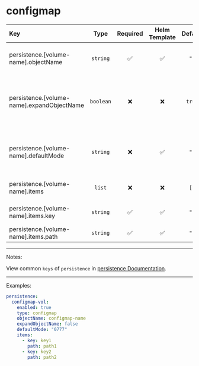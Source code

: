 # configmap

| Key                                        |   Type    | Required | Helm Template | Default | Description                                                          |
| :----------------------------------------- | :-------: | :------: | :-----------: | :-----: | :------------------------------------------------------------------- |
| persistence.[volume-name].objectName       | `string`  |    ✅    |      ✅       |  `""`   | Define the configmap volume name                                     |
| persistence.[volume-name].expandObjectName | `boolean` |    ❌    |      ❌       | `true`  | Whether to expand (adding the fullname as prefix) the configmap name |
| persistence.[volume-name].defaultMode      | `string`  |    ❌    |      ✅       |  `""`   | Define the defaultMode (must be a string in format of "0777")        |
| persistence.[volume-name].items            |  `list`   |    ❌    |      ❌       |  `[]`   | Define a list of items for configmap                                 |
| persistence.[volume-name].items.key        | `string`  |    ✅    |      ✅       |  `""`   | Define the key of the configmap                                      |
| persistence.[volume-name].items.path       | `string`  |    ✅    |      ✅       |  `""`   | Define the path                                                      |

---

Notes:

View common `keys` of `persistence` in [persistence Documentation](README.md).

---

Examples:

```yaml
persistence:
  configmap-vol:
    enabled: true
    type: configmap
    objectName: configmap-name
    expandObjectName: false
    defaultMode: "0777"
    items:
      - key: key1
        path: path1
      - key: key2
        path: path2

```
